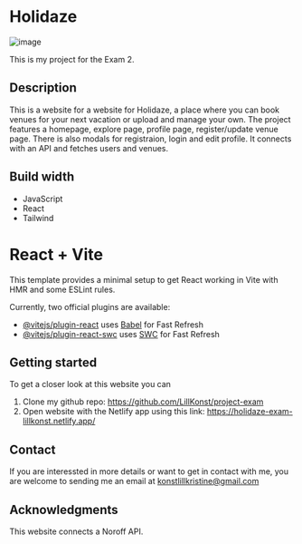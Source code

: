 # Holidaze
![image](https://github.com/user-attachments/assets/e4b437c5-40bf-4530-ae84-8e81b77d6dfc)


This is my project for the Exam 2.  

## Description
This is a website for a website for Holidaze, a place where you can book venues for your next vacation or upload and manage your own. The project features a homepage, explore page, profile page, register/update venue page. There is also modals for registraion, login and edit profile. It connects with an API and fetches users and venues.

## Build width
- JavaScript
- React
- Tailwind

# React + Vite

This template provides a minimal setup to get React working in Vite with HMR and some ESLint rules.

Currently, two official plugins are available:

- [@vitejs/plugin-react](https://github.com/vitejs/vite-plugin-react/blob/main/packages/plugin-react/README.md) uses [Babel](https://babeljs.io/) for Fast Refresh
- [@vitejs/plugin-react-swc](https://github.com/vitejs/vite-plugin-react-swc) uses [SWC](https://swc.rs/) for Fast Refresh

## Getting started
To get a closer look at this website you can 
1. Clone my github repo: https://github.com/LillKonst/project-exam
2. Open website with the Netlify app using this link: https://holidaze-exam-lillkonst.netlify.app/

## Contact 
If you are interessted in more details or want to get in contact with me, you are welcome to sending me an email at konstlillkristine@gmail.com

## Acknowledgments
This website connects a Noroff API. 
